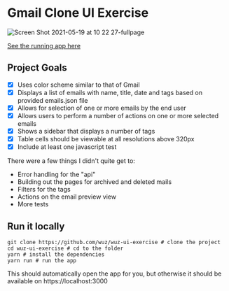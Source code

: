 # Gmail Clone UI Exercise

![Screen Shot 2021-05-19 at 10 22 27-fullpage](https://user-images.githubusercontent.com/2363236/118829569-36d82800-b88c-11eb-8ce4-06d0b2e697a3.png)

[See the running app here](https://fervent-agnesi-b92cfa.netlify.app/)

## Project Goals

- [x] Uses color scheme similar to that of Gmail
- [x] Displays a list of emails with name, title, date and tags based on provided emails.json file
- [x] Allows for selection of one or more emails by the end user
- [x] Allows users to perform a number of actions on one or more selected emails
- [x] Shows a sidebar that displays a number of tags
- [x] Table cells should be viewable at all resolutions above 320px
- [x] Include at least one javascript test

There were a few things I didn't quite get to:
- Error handling for the "api"
- Building out the pages for archived and deleted mails
- Filters for the tags
- Actions on the email preview view
- More tests

## Run it locally

```
git clone https://github.com/wuz/wuz-ui-exercise # clone the project
cd wuz-ui-exercise # cd to the folder
yarn # install the dependencies
yarn run # run the app
```

This should automatically open the app for you, but otherwise it should be available on https://localhost:3000
